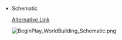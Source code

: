 - Schematic
  
  [Alternative Link](https://epicgames.box.com/shared/static/v06yr59ta2drzruldefx83yqprkal0vf.png)
  
  ![BeginPlay_WorldBuilding_Schematic.png](../assets/BeginPlay_WorldBuilding_Schematic_1693119511394_0.png)
